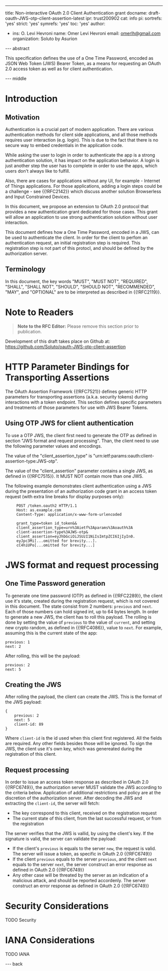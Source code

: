 ---
title: Non-interactive OAuth 2.0 Client Authentication grant
docname: draft-oauth-JWS-otp-client-assertion-latest
ipr: trust200902
cat: info
pi:
  sortrefs: 'yes'
  strict: 'yes'
  symrefs: 'yes'
  toc: 'yes'
author:
- ins: O. Levi Hevroni
  name: Omer Levi Hevroni
  email: omerlh@gmail.com
  organization: Soluto by Asurion

--- abstract

This specification defines the use of a One Time Password, encoded as JSON Web Token (JWS) Bearer Token, as a means for requesting an OAuth 2.0 access token as well as for client authentication.

--- middle

# Introduction

## Motivation

Authentication is a crucial part of modern application. There are various authentication methods for client side applications, and all those methods requires user interaction (e.g. login). This is due to the fact that there is no secure way to embed credentials in the application code.

While asking the user to login in order to authenticate the app is a strong authentication solution, it has impact on the application behavior. A login is just another step the user has to complete in order to use the apps, which users don't always like to fulfill.

Also, there are cases for applications without any UI, for example - Internet of Things applications. For those applications, adding a login steps could be a challenge - see {{!RFC2142}} which discuss another solution Browserless and Input Constrained Devices.

In this document, we propose an extension to OAuth 2.0 protocol that provides a new authentication grant dedicated for those cases. This grant will allow an application to use strong authentication solution without user interaction. 

This document defines how a One Time Password, encoded in a JWS, can be used to authenticate the client. 
In order for the client to perfom an authentication request, an initial registration step is required.
This registration step is not part of this protocl, and should be defined by the authorization server.

## Terminology

In this document, the key words "MUST", "MUST NOT", "REQUIRED",
"SHALL", "SHALL NOT", "SHOULD", "SHOULD NOT", "RECOMMENDED", "MAY",
and "OPTIONAL" are to be interpreted as described in {{!RFC2119}}.

# Note to Readers

> **Note to the RFC Editor:**  Please remove this section prior
> to publication.

Development of this draft takes place on Github at:  https://github.com/Soluto/oauth-JWS-otp-client-assertion

# HTTP Parameter Bindings for Transporting Assertions

The OAuth Assertion Framework {{!RFC7521}} defines generic HTTP parameters for transporting assertions (a.k.a. security tokens) during interactions with a token endpoint. This section defines specific parameters and treatments of those parameters for use with JWS Bearer Tokens.

## Using OTP JWS for client authentication

To use a OTP JWS, the client first need to generate the OTP as defined in section "JWS format and request processing". Than, the client need to use the following parameter values and encodings.

The value of the "client_assertion_type" is "urn:ietf:params:oauth:client-assertion-type:JWS-otp".

The value of the "client_assertion" parameter contains a single JWS, as defined in {{!RFC7515}}. It MUST NOT contain more than one JWS.

The following example demonstrates client authentication using a JWS during the presentation of an authorization code grant in an access token request (with extra line breaks for display purposes only):

~~~~~~~~~~
     POST /token.oauth2 HTTP/1.1
     Host: as.example.com
     Content-Type: application/x-www-form-urlencoded

     grant_type=token id_token&&
     client_assertion_type=urn%3Aietf%3Aparams%3Aoauth%3A
     client-assertion-type%3AJWS-otp&
     client_assertion=eyJhbGciOiJSUzI1NiIsImtpZCI6IjIyIn0.
     eyJpc3Mi[...omitted for brevity...].
     cC4hiUPo[...omitted for brevity...]
~~~~~~~~~~

# JWS format and request processing

## One Time Password generation

To generate one time password (OTP) as defined in {{!RFC2289}}, the client use it's state, created during the registration request, which is not covered in this document. 
The state consist from 2 numbers: `previous` and `next`. 
Each of those numbers can hold signed int, up to 64 bytes length.
In order to generate a new JWS, the client has to roll this payload. The rolling is done by setting the value of `previous` to the value of `current`, and setting new crypto random, as defined in {{!RFC4086}}, value to `next`. 
For example, assuming this is the current state of the app:

~~~~~~~~~~
previous: 1
next: 2
~~~~~~~~~~

After rolling, this will be the payload:

~~~~~~~~~~
previous: 2
next: 5
~~~~~~~~~~

## Creating the JWS
After rolling the payload, the client can create the JWS.
This is the format of the JWS payload:

~~~~~~~~~~
{
    previous: 2
    next: 5
    client-id: 89
}
~~~~~~~~~~

Where `client-id` is the id used when this client first registered.
All the fields are required. 
Any other fields besides those will be ignored.
To sign the JWS, the client use it's own key, which was genereated during the registration of this client. 

## Request processing
In order to issue an access token response as described in OAuth 2.0 {{!RFC6749}}, the authorization server MUST validate the JWS according to the criteria below. 
Application of additional restrictions and policy are at the discretion of the authorization server.
After decoding the JWS and extracting the `client-id`, the server will fetch:
 - The key correspond to this client, received on the registration request
 - The current state of this client, from the last successful request, or from the registration

The server verifies that the JWS is vallid, by using the client's key.
If the signature is valid, the server can validate the payload:
 - If the client's `previous` is equals to the server `new`, the request is valid. The server will issue a token, as specific in OAuth 2.0 {{!RFC6749}}
 - If the client `previous` equals to the server `previous`, and the client `next` equals to the server `next`, the server construct an error response as defined in OAuth 2.0 {{!RFC6749}}
 - Any other case will be threated by the server as an indication of a malicious attack, and should be reported accordenly. The server construct an error response as defined in OAuth 2.0 {{!RFC6749}}

# Security Considerations

TODO Security


# IANA Considerations

TODO IANA



--- back